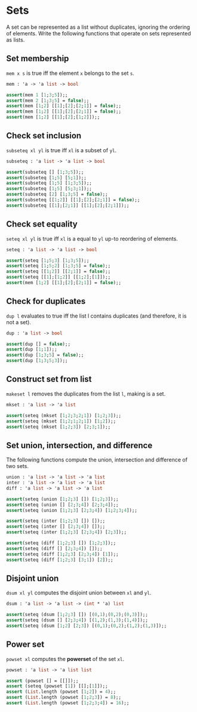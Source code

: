 # Sets

A set can be represented as a list without duplicates, ignoring the ordering of elements.
Write the following functions that operate on sets represented as lists.


## Set membership

`mem x s` is true iff the element `x` belongs to the set `s`.
```ocaml
mem : 'a -> 'a list -> bool

assert(mem 1 [1;3;5]);;
assert(mem 2 [1;3;5] = false);;
assert(mem [1;2] [[1];[2];[2;1]] = false);;
assert(mem [1;2] [[1];[2];[2;1]] = false);;
assert(mem [1;2] [[1];[2];[1;2]]);;
```

## Check set inclusion

`subseteq xl yl` is true iff `xl` is a subset of `yl`.
```ocaml
subseteq : 'a list -> 'a list -> bool

assert(subseteq [] [1;3;5]);;
assert(subseteq [1;5] [5;1]);;
assert(subseteq [1;5] [1;3;5]);;
assert(subseteq [1;5] [5;3;1]);;
assert(subseteq [2] [1;3;5] = false);;
assert(subseteq [[1;2]] [[1];[2];[2;1]] = false);;
assert(subseteq [[1];[2;1]] [[1];[2];[2;1]]);;
```

## Check set equality

`seteq xl yl` is true iff `xl` is a equal to `yl` up-to reordering of elements.
```ocaml
seteq : 'a list -> 'a list -> bool

assert(seteq [1;5;3] [1;3;5]);;
assert(seteq [1;5;2] [1;3;5] = false);;
assert(seteq [[1;2]] [[2;1]] = false);;
assert(seteq [[1];[1;2]] [[1;2];[1]]);;
assert(mem [1;2] [[1];[2];[2;1]] = false);;
```

## Check for duplicates

`dup l` evaluates to true iff the list l contains duplicates (and therefore, it is not a set).
```ocaml
dup : 'a list -> bool

assert(dup [] = false);;
assert(dup [1;1]);;
assert(dup [1;3;5] = false);;
assert(dup [1;3;5;3]);;
```

## Construct set from list

`makeset l` removes the duplicates from the list `l`, making is a set.
```ocaml
mkset : 'a list -> 'a list

assert(seteq (mkset [1;2;3;2;1]) [1;2;3]);;
assert(seteq (mkset [1;2;1;2;1]) [1;2]);;
assert(seteq (mkset [1;2;3]) [2;3;1]);;
```

## Set union, intersection, and difference

The following functions compute the union, intersection and difference of two sets.
```ocaml
union : 'a list -> 'a list -> 'a list
inter : 'a list -> 'a list -> 'a list
diff : 'a list -> 'a list -> 'a list

assert(seteq (union [1;2;3] []) [1;2;3]);;
assert(seteq (union [] [2;3;4]) [2;3;4]);;
assert(seteq (union [1;2;3] [2;3;4]) [1;2;3;4]);;

assert(seteq (inter [1;2;3] []) []);;
assert(seteq (inter [] [2;3;4]) []);;
assert(seteq (inter [1;2;3] [2;3;4]) [2;3]);;

assert(seteq (diff [1;2;3] []) [1;2;3]);;
assert(seteq (diff [] [2;3;4]) []);;
assert(seteq (diff [1;2;3] [2;3;4]) [1]);;
assert(seteq (diff [1;2;3] [3;1]) [2]);;
```

## Disjoint union

`dsum xl yl` computes the disjoint union between `xl` and `yl`.
```ocaml
dsum : 'a list -> 'a list -> (int * 'a) list

assert(seteq (dsum [1;2;3] []) [(0,1);(0,2);(0,3)]);;
assert(seteq (dsum [] [2;3;4]) [(1,2);(1,3);(1,4)]);;
assert(seteq (dsum [1;2] [2;3]) [(0,1);(0,2);(1,2);(1,3)]);;
```

## Power set

`powset xl` computes the **powerset** of the set `xl`.

```ocaml
powset : 'a list -> 'a list list

assert (powset [] = [[]]);;
assert (seteq (powset [1]) [[];[1]]);;
assert (List.length (powset [1;2]) = 4);;
assert (List.length (powset [1;2;3]) = 8);;
assert (List.length (powset [1;2;3;4]) = 16);;
```